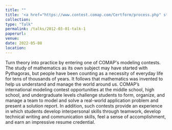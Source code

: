 ```yaml
---
title: ""
title: '<a href="https://www.contest.comap.com/Certform/process.php" style="color: teal;">1. International level: The Mathematical Contest in Modeling and The Interdisciplinary Contest in Modeling (MCM/ICM) Finalist (top 2%) </a>'
collection: 
type: "Talk"
permalink: /talks/2012-03-01-talk-1
paperurl: 
venue: 
date: 2022-05-08
location: 
---
```

Turn theory into practice by entering one of COMAP's modeling contests. The study of mathematics as its own subject may have started with Pythagoras, but people have been counting as a necessity of everyday life for tens of thousands of years. It follows that mathematics was invented to help us understand and manage the world around us.
COMAP’s international modeling contest opportunities at the middle school, high school, and undergraduate levels challenge students to form, organize, and manage a team to model and solve a real-world application problem and present a solution report. In addition, such contests provide an experience in which students develop interpersonal skills through teamwork, develop technical writing and communication skills, feel a sense of accomplishment, and earn an impressive resume credential.
